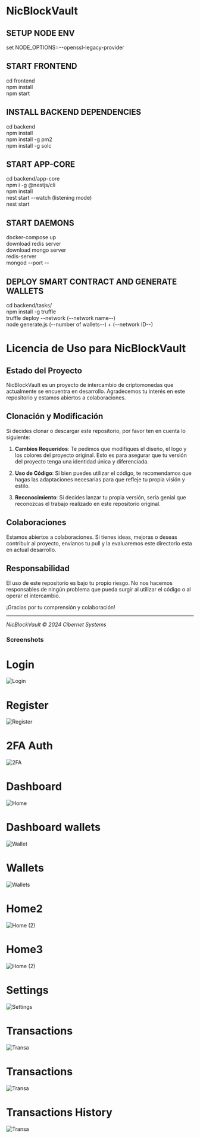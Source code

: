 # NicBlockVault

## SETUP NODE ENV 
set NODE_OPTIONS=--openssl-legacy-provider

## START FRONTEND
cd frontend  
npm install  
npm start  

## INSTALL BACKEND DEPENDENCIES
cd backend  
npm install  
npm install -g pm2  
npm install -g solc  

## START APP-CORE
cd backend/app-core  
npm i -g @nestjs/cli  
npm install  
nest start --watch (listening mode)  
nest start  

## START DAEMONS
docker-compose up  
download redis server  
download mongo server  
redis-server  
mongod --port --  

## DEPLOY SMART CONTRACT AND GENERATE WALLETS
cd backend/tasks/  
npm install -g truffle  
truffle deploy --network (--network name--)  
node generate.js (--number of wallets--) + (--network ID--)  




# Licencia de Uso para NicBlockVault

## Estado del Proyecto
NicBlockVault es un proyecto de intercambio de criptomonedas que actualmente se encuentra en desarrollo. Agradecemos tu interés en este repositorio y estamos abiertos a colaboraciones.

## Clonación y Modificación
Si decides clonar o descargar este repositorio, por favor ten en cuenta lo siguiente:

1. **Cambios Requeridos**: Te pedimos que modifiques el diseño, el logo y los colores del proyecto original. Esto es para asegurar que tu versión del proyecto tenga una identidad única y diferenciada.

2. **Uso de Código**: Si bien puedes utilizar el código, te recomendamos que hagas las adaptaciones necesarias para que refleje tu propia visión y estilo.

3. **Reconocimiento**: Si decides lanzar tu propia versión, sería genial que reconozcas el trabajo realizado en este repositorio original.

## Colaboraciones
Estamos abiertos a colaboraciones. Si tienes ideas, mejoras o deseas contribuir al proyecto, envianos tu pull y la evaluaremos este directorio esta en actual desarrollo.

## Responsabilidad
El uso de este repositorio es bajo tu propio riesgo. No nos hacemos responsables de ningún problema que pueda surgir al utilizar el código o al operar el intercambio.

¡Gracias por tu comprensión y colaboración!

---

*NicBlockVault © 2024 Cibernet Systems*





### Screenshots
# Login
![Login](frontend/src/assets/screenshots/Login.png)

# Register
![Register](frontend/src/assets/screenshots/Register.png)

# 2FA Auth
![2FA](frontend/src/assets/screenshots/2FA.png)

 # Dashboard
![Home](frontend/src/assets/screenshots/Home.png)

# Dashboard wallets
![Wallet](frontend/src/assets/screenshots/Wallet.png)

# Wallets
![Wallets](frontend/src/assets/screenshots/Wallets.png)

# Home2
![Home (2)](frontend/src/assets/screenshots/Home2.png)

# Home3 
![Home (2)](frontend/src/assets/screenshots/Home3.png)

# Settings
![Settings](frontend/src/assets/screenshots/Settings.png)

# Transactions
![Transa](frontend/src/assets/screenshots/Transa.png)

# Transactions
![Transa](frontend/src/assets/screenshots/trans.png)

# Transactions History
![Transa](frontend/src/assets/screenshots/history.png)


